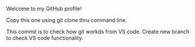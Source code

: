 Welcome to my GitHub profile!

Copy this one using git clone thru command line.

This commit is to check how git workds from VS code.
Create new branch to check VS code functionality.